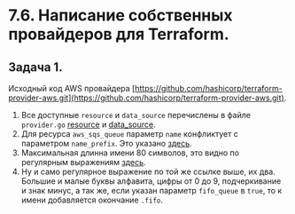 # 7.6. Написание собственных провайдеров для Terraform.  

## Задача 1.  

   Исходный код AWS провайдера [https://github.com/hashicorp/terraform-provider-aws.git](https://github.com/hashicorp/terraform-provider-aws.git).  
   1. Все доступные `resource` и `data_source` перечислены в файле `provider.go` 
      [resource](https://github.com/hashicorp/terraform-provider-aws/blob/61c61be9ddad3ad5e6d8368d23ee12b0f674a566/internal/provider/provider.go#L789) 
      и [data_source](https://github.com/hashicorp/terraform-provider-aws/blob/61c61be9ddad3ad5e6d8368d23ee12b0f674a566/internal/provider/provider.go#L376).
   2. Для ресурса `aws_sqs_queue` параметр `name` конфликтует с параметром `name_prefix`. Это указано [здесь](https://github.com/hashicorp/terraform-provider-aws/blob/9a5875faab6b8732d7887438d285e43f253adb43/internal/service/sqs/queue.go#L87).
   3. Максимальная длинна имени 80 символов, это видно по регулярным выражениям [здесь](https://github.com/hashicorp/terraform-provider-aws/blob/9a5875faab6b8732d7887438d285e43f253adb43/internal/service/sqs/queue.go#L424).
   4. Ну и само регулярное выражение по той же ссылке выше, их два. Большие и малые буквы алфавита, цифры от 0 до 9, подчеркивание
      и знак минус, а так же, если указан параметр `fifo_queue` в `true`, то к имени добавляется окончание `.fifo`.  

